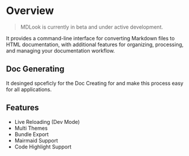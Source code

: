<!--
{
	"nav_order": 1,
	"nav_title": "Overview"
}
-->

# Overview

> MDLook is currently in beta and under active development.

It provides a command-line interface for converting Markdown files to HTML documentation, with additional features for organizing, processing, and managing your documentation workflow.

## Doc Generating

It desinged spceficly for the Doc Creating for and make this process easy for all applications.

## Features

- Live Reloading (Dev Mode)
- Multi Themes
- Bundle Export
- Mairmaid Support
- Code Highlight Support

